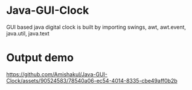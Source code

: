 # Java-GUI-Clock
GUI based java digital clock is built by importing swings, awt, awt.event, java.util, java.text 

# Output demo 
https://github.com/Amishakul/Java-GUI-Clock/assets/90524583/78540a06-ec54-4014-8335-cbe49aff0b2b



